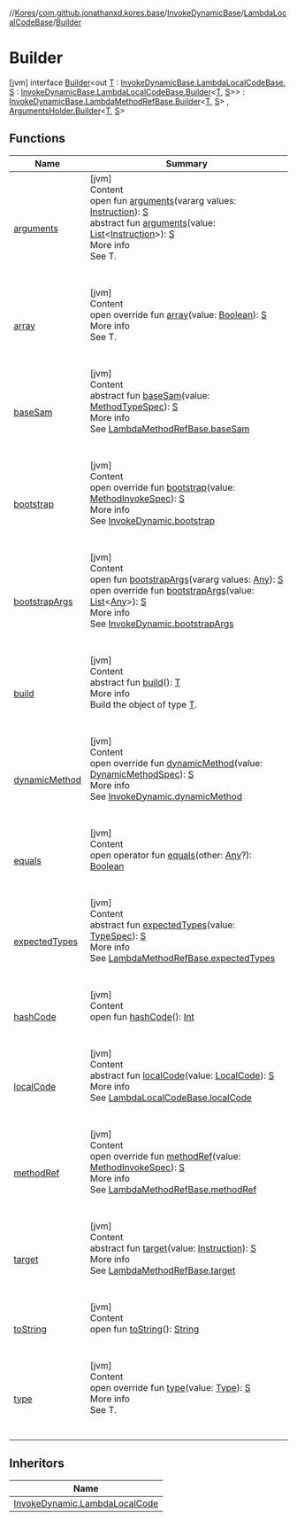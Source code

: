 //[Kores](../../../../index.md)/[com.github.jonathanxd.kores.base](../../../index.md)/[InvokeDynamicBase](../../index.md)/[LambdaLocalCodeBase](../index.md)/[Builder](index.md)



# Builder  
 [jvm] interface [Builder](index.md)<out [T](index.md) : [InvokeDynamicBase.LambdaLocalCodeBase](../index.md), [S](index.md) : [InvokeDynamicBase.LambdaLocalCodeBase.Builder](index.md)<[T](index.md), [S](index.md)>> : [InvokeDynamicBase.LambdaMethodRefBase.Builder](../../-lambda-method-ref-base/-builder/index.md)<[T](index.md), [S](index.md)> , [ArgumentsHolder.Builder](../../../-arguments-holder/-builder/index.md)<[T](index.md), [S](index.md)>    


## Functions  
  
|  Name|  Summary| 
|---|---|
| <a name="com.github.jonathanxd.kores.base/ArgumentsHolder.Builder/arguments/#kotlin.Array[com.github.jonathanxd.kores.Instruction]/PointingToDeclaration/"></a>[arguments](../../../-arguments-holder/-builder/arguments.md)| <a name="com.github.jonathanxd.kores.base/ArgumentsHolder.Builder/arguments/#kotlin.Array[com.github.jonathanxd.kores.Instruction]/PointingToDeclaration/"></a>[jvm]  <br>Content  <br>open fun [arguments](../../../-arguments-holder/-builder/arguments.md)(vararg values: [Instruction](../../../../com.github.jonathanxd.kores/-instruction/index.md)): [S](index.md)  <br>abstract fun [arguments](../../../-arguments-holder/-builder/arguments.md)(value: [List](https://kotlinlang.org/api/latest/jvm/stdlib/kotlin.collections/-list/index.html)<[Instruction](../../../../com.github.jonathanxd.kores/-instruction/index.md)>): [S](index.md)  <br>More info  <br>See T.  <br><br><br>
| <a name="com.github.jonathanxd.kores.base/InvokeDynamicBase.LambdaMethodRefBase.Builder/array/#kotlin.Boolean/PointingToDeclaration/"></a>[array](../../-lambda-method-ref-base/-builder/array.md)| <a name="com.github.jonathanxd.kores.base/InvokeDynamicBase.LambdaMethodRefBase.Builder/array/#kotlin.Boolean/PointingToDeclaration/"></a>[jvm]  <br>Content  <br>open override fun [array](../../-lambda-method-ref-base/-builder/array.md)(value: [Boolean](https://kotlinlang.org/api/latest/jvm/stdlib/kotlin/-boolean/index.html)): [S](index.md)  <br>More info  <br>See T.  <br><br><br>
| <a name="com.github.jonathanxd.kores.base/InvokeDynamicBase.LambdaMethodRefBase.Builder/baseSam/#com.github.jonathanxd.kores.common.MethodTypeSpec/PointingToDeclaration/"></a>[baseSam](../../-lambda-method-ref-base/-builder/base-sam.md)| <a name="com.github.jonathanxd.kores.base/InvokeDynamicBase.LambdaMethodRefBase.Builder/baseSam/#com.github.jonathanxd.kores.common.MethodTypeSpec/PointingToDeclaration/"></a>[jvm]  <br>Content  <br>abstract fun [baseSam](../../-lambda-method-ref-base/-builder/base-sam.md)(value: [MethodTypeSpec](../../../../com.github.jonathanxd.kores.common/-method-type-spec/index.md)): [S](index.md)  <br>More info  <br>See [LambdaMethodRefBase.baseSam](../../-lambda-method-ref-base/base-sam.md)  <br><br><br>
| <a name="com.github.jonathanxd.kores.base/InvokeDynamicBase.LambdaLocalCodeBase.Builder/bootstrap/#com.github.jonathanxd.kores.common.MethodInvokeSpec/PointingToDeclaration/"></a>[bootstrap](bootstrap.md)| <a name="com.github.jonathanxd.kores.base/InvokeDynamicBase.LambdaLocalCodeBase.Builder/bootstrap/#com.github.jonathanxd.kores.common.MethodInvokeSpec/PointingToDeclaration/"></a>[jvm]  <br>Content  <br>open override fun [bootstrap](bootstrap.md)(value: [MethodInvokeSpec](../../../../com.github.jonathanxd.kores.common/-method-invoke-spec/index.md)): [S](index.md)  <br>More info  <br>See [InvokeDynamic.bootstrap](../../../-invoke-dynamic/bootstrap.md)  <br><br><br>
| <a name="com.github.jonathanxd.kores.base/InvokeDynamicBase.Builder/bootstrapArgs/#kotlin.Array[kotlin.Any]/PointingToDeclaration/"></a>[bootstrapArgs](../../-builder/bootstrap-args.md)| <a name="com.github.jonathanxd.kores.base/InvokeDynamicBase.Builder/bootstrapArgs/#kotlin.Array[kotlin.Any]/PointingToDeclaration/"></a>[jvm]  <br>Content  <br>open fun [bootstrapArgs](../../-builder/bootstrap-args.md)(vararg values: [Any](https://kotlinlang.org/api/latest/jvm/stdlib/kotlin/-any/index.html)): [S](index.md)  <br>open override fun [bootstrapArgs](bootstrap-args.md)(value: [List](https://kotlinlang.org/api/latest/jvm/stdlib/kotlin.collections/-list/index.html)<[Any](https://kotlinlang.org/api/latest/jvm/stdlib/kotlin/-any/index.html)>): [S](index.md)  <br>More info  <br>See [InvokeDynamic.bootstrapArgs](../../../-invoke-dynamic/bootstrap-args.md)  <br><br><br>
| <a name="com.github.jonathanxd.kores.builder/Builder/build/#/PointingToDeclaration/"></a>[build](../../../../com.github.jonathanxd.kores.builder/-builder/build.md)| <a name="com.github.jonathanxd.kores.builder/Builder/build/#/PointingToDeclaration/"></a>[jvm]  <br>Content  <br>abstract fun [build](../../../../com.github.jonathanxd.kores.builder/-builder/build.md)(): [T](index.md)  <br>More info  <br>Build the object of type [T](../../../../com.github.jonathanxd.kores.builder/-builder/index.md).  <br><br><br>
| <a name="com.github.jonathanxd.kores.base/InvokeDynamicBase.LambdaLocalCodeBase.Builder/dynamicMethod/#com.github.jonathanxd.kores.common.DynamicMethodSpec/PointingToDeclaration/"></a>[dynamicMethod](dynamic-method.md)| <a name="com.github.jonathanxd.kores.base/InvokeDynamicBase.LambdaLocalCodeBase.Builder/dynamicMethod/#com.github.jonathanxd.kores.common.DynamicMethodSpec/PointingToDeclaration/"></a>[jvm]  <br>Content  <br>open override fun [dynamicMethod](dynamic-method.md)(value: [DynamicMethodSpec](../../../../com.github.jonathanxd.kores.common/-dynamic-method-spec/index.md)): [S](index.md)  <br>More info  <br>See [InvokeDynamic.dynamicMethod](../../../-invoke-dynamic/dynamic-method.md)  <br><br><br>
| <a name="kotlin/Any/equals/#kotlin.Any?/PointingToDeclaration/"></a>[equals](../../../../com.github.jonathanxd.kores.util/-simple-resolver/index.md#%5Bkotlin%2FAny%2Fequals%2F%23kotlin.Any%3F%2FPointingToDeclaration%2F%5D%2FFunctions%2F-1211764316)| <a name="kotlin/Any/equals/#kotlin.Any?/PointingToDeclaration/"></a>[jvm]  <br>Content  <br>open operator fun [equals](../../../../com.github.jonathanxd.kores.util/-simple-resolver/index.md#%5Bkotlin%2FAny%2Fequals%2F%23kotlin.Any%3F%2FPointingToDeclaration%2F%5D%2FFunctions%2F-1211764316)(other: [Any](https://kotlinlang.org/api/latest/jvm/stdlib/kotlin/-any/index.html)?): [Boolean](https://kotlinlang.org/api/latest/jvm/stdlib/kotlin/-boolean/index.html)  <br><br><br>
| <a name="com.github.jonathanxd.kores.base/InvokeDynamicBase.LambdaMethodRefBase.Builder/expectedTypes/#com.github.jonathanxd.kores.base.TypeSpec/PointingToDeclaration/"></a>[expectedTypes](../../-lambda-method-ref-base/-builder/expected-types.md)| <a name="com.github.jonathanxd.kores.base/InvokeDynamicBase.LambdaMethodRefBase.Builder/expectedTypes/#com.github.jonathanxd.kores.base.TypeSpec/PointingToDeclaration/"></a>[jvm]  <br>Content  <br>abstract fun [expectedTypes](../../-lambda-method-ref-base/-builder/expected-types.md)(value: [TypeSpec](../../../-type-spec/index.md)): [S](index.md)  <br>More info  <br>See [LambdaMethodRefBase.expectedTypes](../../-lambda-method-ref-base/expected-types.md)  <br><br><br>
| <a name="kotlin/Any/hashCode/#/PointingToDeclaration/"></a>[hashCode](../../../../com.github.jonathanxd.kores.util/-simple-resolver/index.md#%5Bkotlin%2FAny%2FhashCode%2F%23%2FPointingToDeclaration%2F%5D%2FFunctions%2F-1211764316)| <a name="kotlin/Any/hashCode/#/PointingToDeclaration/"></a>[jvm]  <br>Content  <br>open fun [hashCode](../../../../com.github.jonathanxd.kores.util/-simple-resolver/index.md#%5Bkotlin%2FAny%2FhashCode%2F%23%2FPointingToDeclaration%2F%5D%2FFunctions%2F-1211764316)(): [Int](https://kotlinlang.org/api/latest/jvm/stdlib/kotlin/-int/index.html)  <br><br><br>
| <a name="com.github.jonathanxd.kores.base/InvokeDynamicBase.LambdaLocalCodeBase.Builder/localCode/#com.github.jonathanxd.kores.base.LocalCode/PointingToDeclaration/"></a>[localCode](local-code.md)| <a name="com.github.jonathanxd.kores.base/InvokeDynamicBase.LambdaLocalCodeBase.Builder/localCode/#com.github.jonathanxd.kores.base.LocalCode/PointingToDeclaration/"></a>[jvm]  <br>Content  <br>abstract fun [localCode](local-code.md)(value: [LocalCode](../../../-local-code/index.md)): [S](index.md)  <br>More info  <br>See [LambdaLocalCodeBase.localCode](../local-code.md)  <br><br><br>
| <a name="com.github.jonathanxd.kores.base/InvokeDynamicBase.LambdaLocalCodeBase.Builder/methodRef/#com.github.jonathanxd.kores.common.MethodInvokeSpec/PointingToDeclaration/"></a>[methodRef](method-ref.md)| <a name="com.github.jonathanxd.kores.base/InvokeDynamicBase.LambdaLocalCodeBase.Builder/methodRef/#com.github.jonathanxd.kores.common.MethodInvokeSpec/PointingToDeclaration/"></a>[jvm]  <br>Content  <br>open override fun [methodRef](method-ref.md)(value: [MethodInvokeSpec](../../../../com.github.jonathanxd.kores.common/-method-invoke-spec/index.md)): [S](index.md)  <br>More info  <br>See [LambdaMethodRefBase.methodRef](../../-lambda-method-ref-base/method-ref.md)  <br><br><br>
| <a name="com.github.jonathanxd.kores.base/InvokeDynamicBase.LambdaMethodRefBase.Builder/target/#com.github.jonathanxd.kores.Instruction/PointingToDeclaration/"></a>[target](../../-lambda-method-ref-base/-builder/target.md)| <a name="com.github.jonathanxd.kores.base/InvokeDynamicBase.LambdaMethodRefBase.Builder/target/#com.github.jonathanxd.kores.Instruction/PointingToDeclaration/"></a>[jvm]  <br>Content  <br>abstract fun [target](../../-lambda-method-ref-base/-builder/target.md)(value: [Instruction](../../../../com.github.jonathanxd.kores/-instruction/index.md)): [S](index.md)  <br>More info  <br>See [LambdaMethodRefBase.target](../../-lambda-method-ref-base/target.md)  <br><br><br>
| <a name="kotlin/Any/toString/#/PointingToDeclaration/"></a>[toString](../../../../com.github.jonathanxd.kores.util/-simple-resolver/index.md#%5Bkotlin%2FAny%2FtoString%2F%23%2FPointingToDeclaration%2F%5D%2FFunctions%2F-1211764316)| <a name="kotlin/Any/toString/#/PointingToDeclaration/"></a>[jvm]  <br>Content  <br>open fun [toString](../../../../com.github.jonathanxd.kores.util/-simple-resolver/index.md#%5Bkotlin%2FAny%2FtoString%2F%23%2FPointingToDeclaration%2F%5D%2FFunctions%2F-1211764316)(): [String](https://kotlinlang.org/api/latest/jvm/stdlib/kotlin/-string/index.html)  <br><br><br>
| <a name="com.github.jonathanxd.kores.base/InvokeDynamicBase.LambdaLocalCodeBase.Builder/type/#java.lang.reflect.Type/PointingToDeclaration/"></a>[type](type.md)| <a name="com.github.jonathanxd.kores.base/InvokeDynamicBase.LambdaLocalCodeBase.Builder/type/#java.lang.reflect.Type/PointingToDeclaration/"></a>[jvm]  <br>Content  <br>open override fun [type](type.md)(value: [Type](https://docs.oracle.com/javase/8/docs/api/java/lang/reflect/Type.html)): [S](index.md)  <br>More info  <br>See T.  <br><br><br>


## Inheritors  
  
|  Name| 
|---|
| <a name="com.github.jonathanxd.kores.base/InvokeDynamic.LambdaLocalCode.Builder///PointingToDeclaration/"></a>[InvokeDynamic.LambdaLocalCode](../../../-invoke-dynamic/-lambda-local-code/-builder/index.md)

